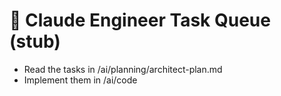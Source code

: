 # 🤖 Claude Engineer Task Queue (stub)

- Read the tasks in /ai/planning/architect-plan.md
- Implement them in /ai/code

